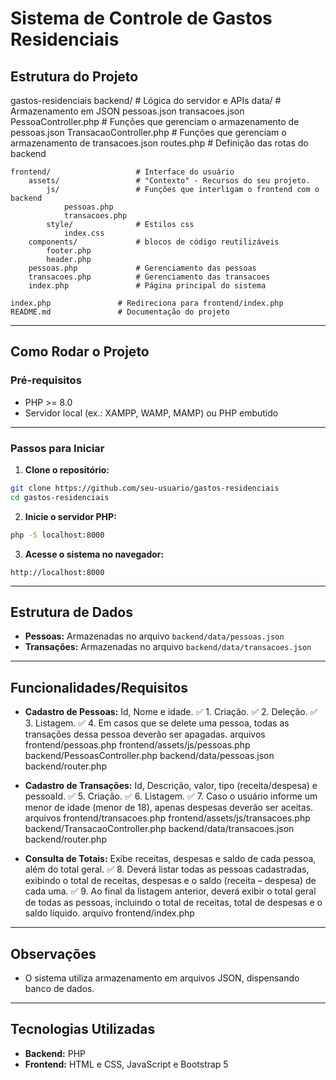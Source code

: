 # Sistema de Controle de Gastos Residenciais

## **Estrutura do Projeto**

gastos-residenciais
    backend/                    # Lógica do servidor e APIs
        data/                   # Armazenamento em JSON
            pessoas.json
            transacoes.json
        PessoaController.php    # Funções que gerenciam o armazenamento de pessoas.json
        TransacaoController.php # Funções que gerenciam o armazenamento de transacoes.json
        routes.php              # Definição das rotas do backend
    
    frontend/                   # Interface do usuário
        assets/                 # "Contexto" - Recursos do seu projeto.
            js/                 # Funções que interligam o frontend com o backend
                pessoas.php
                transacoes.php
            style/              # Estilos css
                index.css
        components/             # blocos de código reutilizáveis
            footer.php
            header.php
        pessoas.php             # Gerenciamento das pessoas 
        transacoes.php          # Gerenciamento das transacoes
        index.php               # Página principal do sistema
    
    index.php               # Redireciona para frontend/index.php
    README.md               # Documentação do projeto

---

## **Como Rodar o Projeto**

### **Pré-requisitos**
- PHP >= 8.0
- Servidor local (ex.: XAMPP, WAMP, MAMP) ou PHP embutido

---

### **Passos para Iniciar**

1. **Clone o repositório:**
```bash
git clone https://github.com/seu-usuario/gastos-residenciais
cd gastos-residenciais
```

2. **Inicie o servidor PHP:**
```bash
php -S localhost:8000
```

3. **Acesse o sistema no navegador:**
```
http://localhost:8000
```

---

## **Estrutura de Dados**
- **Pessoas:** Armazenadas no arquivo `backend/data/pessoas.json`
- **Transações:** Armazenadas no arquivo `backend/data/transacoes.json`

---

## **Funcionalidades/Requisitos**
- **Cadastro de Pessoas:** Id, Nome e idade.
    ✅ 1. Criação.
    ✅ 2. Deleção.
    ✅ 3. Listagem. 
    ✅ 4. Em casos que se delete uma pessoa, todas as transações dessa pessoa deverão ser apagadas.
    arquivos 
        frontend/pessoas.php
        frontend/assets/js/pessoas.php
        backend/PessoasController.php
        backend/data/pessoas.json
        backend/router.php

- **Cadastro de Transações:** Id, Descrição, valor, tipo (receita/despesa) e pessoaId.
    ✅ 5. Criação.
    ✅ 6. Listagem. 
    ✅ 7. Caso o usuário informe um menor de idade (menor de 18), apenas despesas deverão ser aceitas.
        arquivos 
        frontend/transacoes.php
        frontend/assets/js/transacoes.php
        backend/TransacaoController.php
        backend/data/transacoes.json
        backend/router.php

- **Consulta de Totais:** Exibe receitas, despesas e saldo de cada pessoa, além do total geral.
    ✅ 8. Deverá listar todas as pessoas cadastradas, exibindo o total de receitas, despesas e o saldo (receita – despesa) de cada uma.
    ✅ 9. Ao final da listagem anterior, deverá exibir o total geral de todas as pessoas, incluindo o total de receitas, total de despesas e o saldo líquido. 
        arquivo frontend/index.php

---

## **Observações**
- O sistema utiliza armazenamento em arquivos JSON, dispensando banco de dados.

---

## **Tecnologias Utilizadas**
- **Backend:** PHP
- **Frontend:** HTML e CSS, JavaScript e Bootstrap 5


